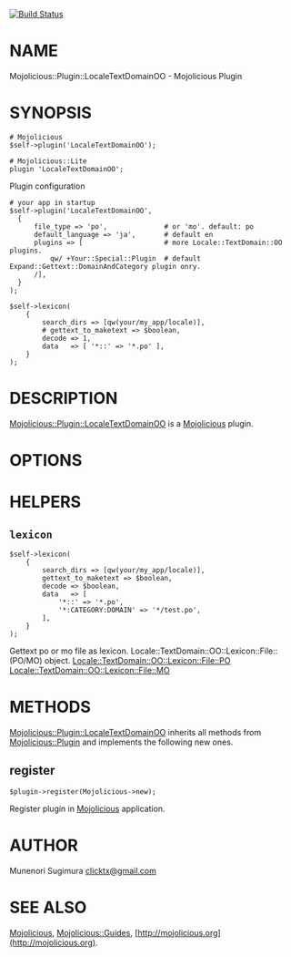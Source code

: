 [![Build Status](https://travis-ci.org/clicktx/p5-Mojolicious-Plugin-LocaleTextDomainOO.svg?branch=master)](https://travis-ci.org/clicktx/p5-Mojolicious-Plugin-LocaleTextDomainOO)
# NAME

Mojolicious::Plugin::LocaleTextDomainOO - Mojolicious Plugin

# SYNOPSIS

    # Mojolicious
    $self->plugin('LocaleTextDomainOO');

    # Mojolicious::Lite
    plugin 'LocaleTextDomainOO';

Plugin configuration

    # your app in startup
    $self->plugin('LocaleTextDomainOO',
      {
          file_type => 'po',              # or 'mo'. default: po
          default_language => 'ja',       # default en
          plugins => [                    # more Locale::TextDomain::OO plugins.
              qw/ +Your::Special::Plugin  # default Expand::Gettext::DomainAndCategory plugin onry.
          /],
      }
    );
    
    $self->lexicon(
        {
            search_dirs => [qw(your/my_app/locale)],
            # gettext_to_maketext => $boolean,
            decode => 1,
            data   => [ '*::' => '*.po' ],
        }
    );

# DESCRIPTION

[Mojolicious::Plugin::LocaleTextDomainOO](https://metacpan.org/pod/Mojolicious::Plugin::LocaleTextDomainOO) is a [Mojolicious](https://metacpan.org/pod/Mojolicious) plugin.

# OPTIONS

# HELPERS

## `lexicon`

    $self->lexicon(
        {
            search_dirs => [qw(your/my_app/locale)],
            gettext_to_maketext => $boolean,
            decode => $boolean,
            data   => [
                '*::' => '*.po',
                '*:CATEGORY:DOMAIN' => '*/test.po',
            ],
        }
    );

Gettext po or mo file as lexicon.
Locale::TextDomain::OO::Lexicon::File::(PO/MO) object.
[Locale::TextDomain::OO::Lexicon::File::PO](https://metacpan.org/pod/Locale::TextDomain::OO::Lexicon::File::PO)
[Locale::TextDomain::OO::Lexicon::File::MO](https://metacpan.org/pod/Locale::TextDomain::OO::Lexicon::File::MO)

# METHODS

[Mojolicious::Plugin::LocaleTextDomainOO](https://metacpan.org/pod/Mojolicious::Plugin::LocaleTextDomainOO) inherits all methods from
[Mojolicious::Plugin](https://metacpan.org/pod/Mojolicious::Plugin) and implements the following new ones.

## register

    $plugin->register(Mojolicious->new);

Register plugin in [Mojolicious](https://metacpan.org/pod/Mojolicious) application.

# AUTHOR

Munenori Sugimura <clicktx@gmail.com>

# SEE ALSO

[Mojolicious](https://metacpan.org/pod/Mojolicious), [Mojolicious::Guides](https://metacpan.org/pod/Mojolicious::Guides), [http://mojolicious.org](http://mojolicious.org).
